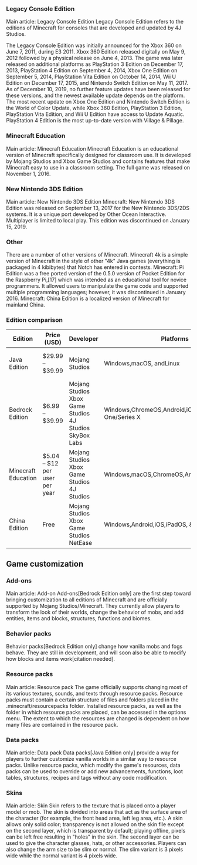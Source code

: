 ### Legacy Console Edition
Main article: Legacy Console Edition
Legacy Console Edition refers to the editions of Minecraft for consoles that are developed and updated by 4J Studios.

The Legacy Console Edition was initially announced for the Xbox 360 on June 7, 2011, during E3 2011. Xbox 360 Edition released digitally on May 9, 2012 followed by a physical release on June 4, 2013. The game was later released on additional platforms as PlayStation 3 Edition on December 17, 2013, PlayStation 4 Edition on September 4, 2014, Xbox One Edition on September 5, 2014, PlayStation Vita Edition on October 14, 2014, Wii U Edition on December 17, 2015, and Nintendo Switch Edition on May 11, 2017. As of December 10, 2019, no further feature updates have been released for these versions, and the newest available update depends on the platform. The most recent update on Xbox One Edition and Nintendo Switch Edition is the World of Color Update, while Xbox 360 Edition, PlayStation 3 Edition, PlayStation Vita Edition, and Wii U Edition have access to Update Aquatic. PlayStation 4 Edition is the most up-to-date version with Village & Pillage.

### Minecraft Education
Main article: Minecraft Education
Minecraft Education is an educational version of Minecraft specifically designed for classroom use. It is developed by Mojang Studios and Xbox Game Studios and contains features that make Minecraft easy to use in a classroom setting. The full game was released on November 1, 2016.

### New Nintendo 3DS Edition
Main article: New Nintendo 3DS Edition
Minecraft: New Nintendo 3DS Edition was released on September 13, 2017 for the New Nintendo 3DS/2DS systems. It is a unique port developed by Other Ocean Interactive. Multiplayer is limited to local play. This edition was discontinued on January 15, 2019.

### Other
There are a number of other versions of Minecraft. Minecraft 4k is a simple version of Minecraft in the style of other "4k" Java games (everything is packaged in 4 kibibytes) that Notch has entered in contests. Minecraft: Pi Edition was a free ported version of the 0.5.0 version of Pocket Edition for the Raspberry Pi,[17] which was intended as an educational tool for novice programmers. It allowed users to manipulate the game code and supported multiple programming languages; however, it was discontinued in January 2016. Minecraft: China Edition is a localized version of Minecraft for mainland China.


### Edition comparison
| Edition             | Price (USD)                   | Developer                                                           | Platforms                                                                                    | Buy                                                                         | Trial/Download                                           | Input methods                              | Account type                                                                                     | Skin changes                                                 | Support                           | Notes                                                                                                                                                            |
|---------------------|-------------------------------|---------------------------------------------------------------------|----------------------------------------------------------------------------------------------|-----------------------------------------------------------------------------|----------------------------------------------------------|--------------------------------------------|--------------------------------------------------------------------------------------------------|--------------------------------------------------------------|-----------------------------------|------------------------------------------------------------------------------------------------------------------------------------------------------------------|
| Java Edition        | $29.99 – $39.99               | Mojang Studios                                                      | Windows,macOS, andLinux                                                                      | Microsoft Store                                                             | minecraft.net                                            | Keyboard and mouse                         | Microsoft                                                                                        | Free, user-created                                           | Minecraft Help Center             | The original version ofMinecraft. Access to occasional test updates known assnapshots.                                                                           |
| Bedrock Edition     | $6.99 – $39.99                | Mojang Studios<br/>Xbox Game Studios<br/>4J Studios<br/>SkyBox Labs | Windows,ChromeOS,Android,iOS,iPadOS,Fire,Xbox One/Series X|S,Nintendo Switch,PS4,PS VR, &PS5 | Microsoft (Windows&Xbox),Google,Apple,Amazon,Nintendo, andPlayStationstores | Microsoft(Windows only),Google, andPlayStationstores     | Keyboard & mouse, gamepad, and touchscreen | Microsoft (for achievements and servers), Nintendo (for online play), and Sony (for online play) | Free, user-created, via in-app purchase, or via Xbox network | Minecraft Help CenterXbox Support | Cross-platform local server multiplayer. Windows, Android, iOS, iPadOS, Xbox, & PlayStation users have access to occasional test updates known asbetas/previews. |
| Minecraft Education | $5.04 – $12 per user per year | Mojang Studios<br/>Xbox Game Studios<br/>4J Studios                 | Windows,macOS,ChromeOS,Android,iOS, &iPadOS                                                  | education.minecraft.netand theApple App Store                               | education.minecraft.net,Microsoft,Google, andApplestores | Keyboard & mouse, gamepad, and touchscreen | Office 365 Education and Microsoft 365                                                           | Free, user-created                                           | Minecraft Education Community Hub | Designed for teaching. Based onBedrock Edition.                                                                                                                  |
| China Edition       | Free                          | Mojang Studios<br/>Xbox Game Studios<br/>NetEase                    | Windows,Android,iOS,iPadOS, &macOS                                                           | N/A                                                                         | mc.163.com,Apple, and other stores                       | Keyboard & mouse, gamepad, and touchscreen | NetEase                                                                                          | Free, user-created, or via in-app purchase                   | gm.163.com                        | Transplanted fromJavaandBedrockeditions.                                                                                                                         |

## Game customization
### Add-ons
Main article: Add-on
Add-ons‌[Bedrock Edition  only] are the first step toward bringing customization to all editions of Minecraft and are officially supported by Mojang Studios/Minecraft. They currently allow players to transform the look of their worlds, change the behavior of mobs, and add entities, items and blocks, structures, functions and biomes.

### Behavior packs
Behavior packs‌[Bedrock Edition  only] change how vanilla mobs and fogs behave. They are still in development, and will soon also be able to modify how blocks and items work[citation needed].

### Resource packs
Main article: Resource pack
The game officially supports changing most of its various textures, sounds, and texts through resource packs. Resource packs must contain a certain structure of files and folders placed in the .minecraft/resourcepacks folder. Installed resource packs, as well as the folder in which resource packs are placed, can be accessed in the options menu. The extent to which the resources are changed is dependent on how many files are contained in the resource pack.

### Data packs
Main article: Data pack
Data packs‌[Java Edition  only] provide a way for players to further customize vanilla worlds in a similar way to resource packs. Unlike resource packs, which modify the game's resources, data packs can be used to override or add new advancements, functions, loot tables, structures, recipes and tags without any code modification.

### Skins
Main article: Skin
Skin refers to the texture that is placed onto a player model or mob.
The skin is divided into areas that act as the surface area of the character (for example, the front head area, left leg area, etc.). A skin allows only solid color; transparency is not allowed on the skin file except on the second layer, which is transparent by default; playing offline, pixels can be left free resulting in "holes" in the skin. The second layer can be used to give the character glasses, hats, or other accessories. Players can also change the arm size to be slim or normal. The slim variant is 3 pixels wide while the normal variant is 4 pixels wide.

